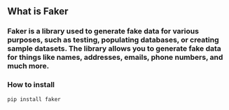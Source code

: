 
## What is Faker
### Faker is a library used to generate fake data for various purposes, such as testing, populating databases, or creating sample datasets. The library allows you to generate fake data for things like names, addresses, emails, phone numbers, and much more.

### How to install

```
pip install faker
```
